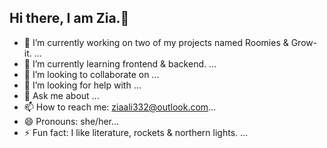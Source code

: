 ## Hi there, I am Zia.🐢



- 🔭 I’m currently working on two of my projects named Roomies & Grow-it. ...
- 🌱 I’m currently learning frontend & backend. ...
- 👯 I’m looking to collaborate on ...
- 🤔 I’m looking for help with ...
- 💬 Ask me about ...
- 📫 How to reach me: ziaali332@outlook.com...
- 😄 Pronouns: she/her...
- ⚡ Fun fact: I like literature, rockets & northern lights. ...
